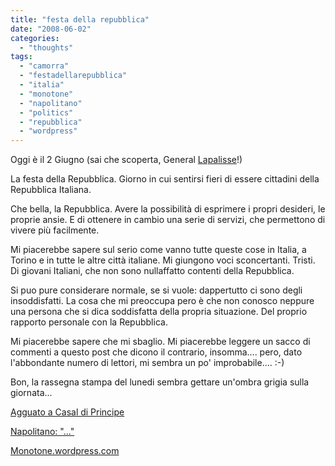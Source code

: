 ```yaml
---
title: "festa della repubblica"
date: "2008-06-02"
categories: 
  - "thoughts"
tags: 
  - "camorra"
  - "festadellarepubblica"
  - "italia"
  - "monotone"
  - "napolitano"
  - "politics"
  - "repubblica"
  - "wordpress"
---
```


Oggi è il 2 Giugno (sai che scoperta, General [Lapalisse](http://fr.wikipedia.org/wiki/Jacques_II_de_Chabannes)!)

La festa della Repubblica. Giorno in cui sentirsi fieri di essere cittadini della Repubblica Italiana.

Che bella, la Repubblica. Avere la possibilità di esprimere i propri desideri, le proprie ansie. E di ottenere in cambio una serie di servizi, che permettono di vivere più facilmente.

Mi piacerebbe sapere sul serio come vanno tutte queste cose in Italia, a Torino e in tutte le altre città italiane. Mi giungono voci sconcertanti. Tristi. Di giovani Italiani, che non sono nullaffatto contenti della Repubblica.

Si puo pure considerare normale, se si vuole: dappertutto ci sono degli insoddisfatti. La cosa che mi preoccupa pero è che non conosco neppure una persona che si dica soddisfatta della propria situazione. Del proprio rapporto personale con la Repubblica.

Mi piacerebbe sapere che mi sbaglio. Mi piacerebbe leggere un sacco di commenti a questo post che dicono il contrario, insomma.... pero, dato l'abbondante numero di lettori, mi sembra un po' improbabile.... :-)

Bon, la rassegna stampa del lunedi sembra gettare un'ombra grigia sulla giornata...

[Agguato a Casal di Principe](http://www.repubblica.it/2008/06/sezioni/cronaca/ucciso-pentito-camorra/ucciso-pentito-camorra/ucciso-pentito-camorra.html)

[Napolitano: "..."](http://www.repubblica.it/2008/05/sezioni/politica/napolitano-cinque/napolitano-regressione/napolitano-regressione.html)

[Monotone.wordpress.com](http://monotonedemo.wordpress.com/2008/)
